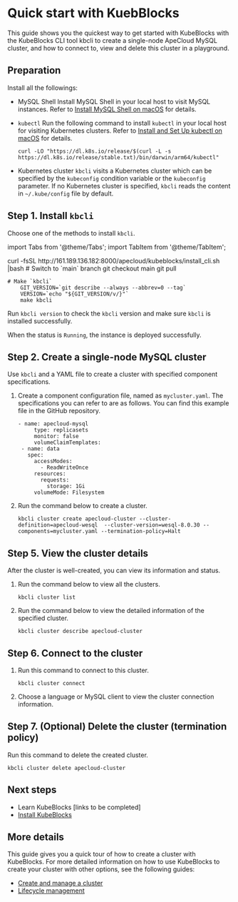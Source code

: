 # Quick start with KuebBlocks

This guide shows you the quickest way to get started with KubeBlocks with the KubeBlocks CLI tool kbcli to create a single-node ApeCloud MySQL cluster, and how to connect to, view and delete this cluster in a playground.

## Preparation

Install all the followings:

- MySQL Shell
  Install MySQL Shell in your local host to visit MySQL instances. Refer to [Install MySQL Shell on macOS](https://dev.mysql.com/doc/mysql-shell/8.0/en/mysql-shell-install-macos-quick.html) for details.

- `kubectl`
  Run the following command to install `kubectl` in your local host for visiting Kubernetes clusters. Refer to [Install and Set Up kubectl on macOS](https://kubernetes.io/docs/tasks/tools/install-kubectl-macos/) for details.

    ```
    curl -LO "https://dl.k8s.io/release/$(curl -L -s https://dl.k8s.io/release/stable.txt)/bin/darwin/arm64/kubectl"
    ```

- Kubernetes cluster
  `kbcli` visits a Kubernetes cluster which can be specified by the `kubeconfig` condition variable or the `kubeconfig` parameter. If no Kubernetes cluster is specified, `kbcli` reads the content in `~/.kube/config` file by default.

## Step 1. Install `kbcli`

Choose one of the methods to install `kbcli`.

import Tabs from '@theme/Tabs';
import TabItem from '@theme/TabItem';

<Tabs>
  <TabItem value="curl" label="make" default>
    curl -fsSL http://161.189.136.182:8000/apecloud/kubeblocks/install_cli.sh |bash
  </TabItem>
  <TabItem value="orange" label="Orange">
    # Switch to `main` branch
        git checkout main
        git pull

    # Make `kbcli`
        GIT_VERSION=`git describe --always --abbrev=0 --tag`
        VERSION=`echo "${GIT_VERSION/v/}"`
        make kbcli
  </TabItem>
</Tabs>

Run `kbcli version` to check the `kbcli` version and make sure `kbcli` is installed successfully.

When the status is `Running`, the instance is deployed successfully.

## Step 2. Create a single-node MySQL cluster

Use `kbcli` and a YAML file to create a cluster with specified component specifications.

1. Create a component configuration file, named as `mycluster.yaml`. The specifications you can refer to are as follows. You can find this example file in the GitHub repository.
   ```
   - name: apecloud-mysql
        type: replicasets
        monitor: false
        volumeClaimTemplates:
    - name: data
      spec:
        accessModes:
          - ReadWriteOnce
        resources:
          requests:
            storage: 1Gi
        volumeMode: Filesystem
    ```

2. Run the command below to create a cluster.
   ```
   kbcli cluster create apecloud-cluster --cluster-definition=apecloud-wesql  --cluster-version=wesql-8.0.30 --components=mycluster.yaml --termination-policy=Halt
   ```

## Step 5. View the cluster details

After the cluster is well-created, you can view its information and status.

1. Run the command below to view all the clusters.
   ```
   kbcli cluster list
   ```

2. Run the command below to view the detailed information of the specified cluster.
   ```
   kbcli cluster describe apecloud-cluster
   ```

## Step 6. Connect to the cluster

1. Run this command to connect to this cluster.
   ```
   kbcli cluster connect
   ```

2. Choose a language or MySQL client to view the cluster connection information.


## Step 7. (Optional) Delete the cluster (termination policy)

   Run this command to delete the created cluster.
   ```
   kbcli cluster delete apecloud-cluster
   ```


## Next steps

* Learn KubeBlocks [links to be completed]
* [Install KubeBlocks](installation/install_kubeblocks.md)

## More details

This guide gives you a quick tour of how to create a cluster with KubeBlocks. For more detailed information on how to use KubeBlocks to create your cluster with other options, see the following guides:

- [Create and manage a cluster](installation/create_and_manege_a_cluster.md)
- [Lifecycle management](lifecycle_management/lifecycle_management_api.md)